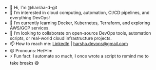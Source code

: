 - 👋 Hi, I’m @harsha-d-git  
- 👀 I’m interested in cloud computing, automation, CI/CD pipelines, and everything DevOps!  
- 🌱 I’m currently learning Docker, Kubernetes, Terraform, and exploring AWS/GCP services.  
- 💞️ I’m looking to collaborate on open-source DevOps tools, automation scripts, or real-world cloud infrastructure projects.  
- 📫 How to reach me: [LinkedIn](https://www.linkedin.com) | harsha.devops@gmail.com  
- 😄 Pronouns: He/Him  
- ⚡ Fun fact: I automate so much, I once wrote a script to remind me to take breaks 😅  


<!---
harsha-d-git/harsha-d-git is a ✨ special ✨ repository because its `README.md` (this file) appears on your GitHub profile.
You can click the Preview link to take a look at your changes.
--->

